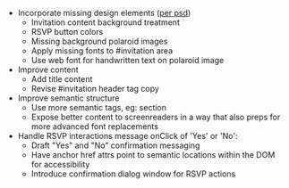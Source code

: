 * Incorporate missing design elements ([per psd](psd/Desktop-Site.psd))
  - Invitation content background treatment
  - RSVP button colors
  - Missing background polaroid images
  - Apply missing fonts to #invitation area
  - Use web font for handwritten text on polaroid image
* Improve content
  - Add title content
  - Revise #invitation header tag copy
* Improve semantic structure
  - Use more semantic tags, eg: section
  - Expose better content to screenreaders in a way that also preps for
    more advanced font replacements
* Handle RSVP interactions message onClick of 'Yes' or 'No':
  - Draft "Yes" and "No" confirmation messaging
  - Have anchor href attrs point to semantic locations within the DOM
    for accessibility
  - Introduce confirmation dialog window for RSVP actions

